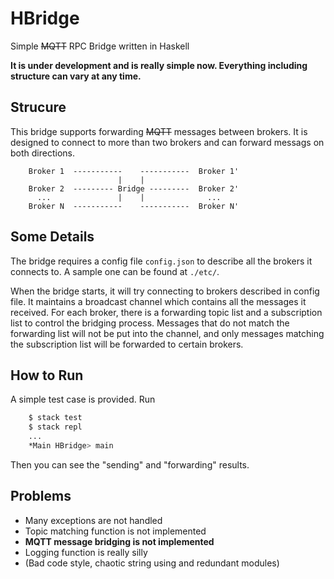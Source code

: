 # HBridge
Simple ~~MQTT~~ RPC Bridge written in Haskell

**It is under development and is really simple now. Everything including structure can vary at any time.**


## Strucure

This bridge supports forwarding ~~MQTT~~ messages between brokers. It is designed to connect to more than two brokers and can forward messags on both directions.

```
    Broker 1  -----------    -----------  Broker 1'
                        |    |
    Broker 2  --------- Bridge ---------  Broker 2'
      ...               |    |              ...
    Broker N  -----------    -----------  Broker N'
```

## Some Details
The bridge requires a config file `config.json` to describe all the brokers it connects to. A sample one can be found at `./etc/`.

When the bridge starts, it will try connecting to brokers described in config file. It maintains a broadcast channel which contains all the messages it received. For each broker, there is a forwarding topic list and a subscription list to control the bridging process. Messages that do not match the forwarding list will not be put into the channel, and only messages matching the subscription list will be forwarded to certain brokers.

## How to Run
A simple test case is provided. Run

```bash
    $ stack test
    $ stack repl
    ...
    *Main HBridge> main
```

Then you can see the "sending" and "forwarding" results.

## Problems

- Many exceptions are not handled
- Topic matching function is not implemented
- **MQTT message bridging is not implemented**
- Logging function is really silly
- (Bad code style, chaotic string using and redundant modules)

